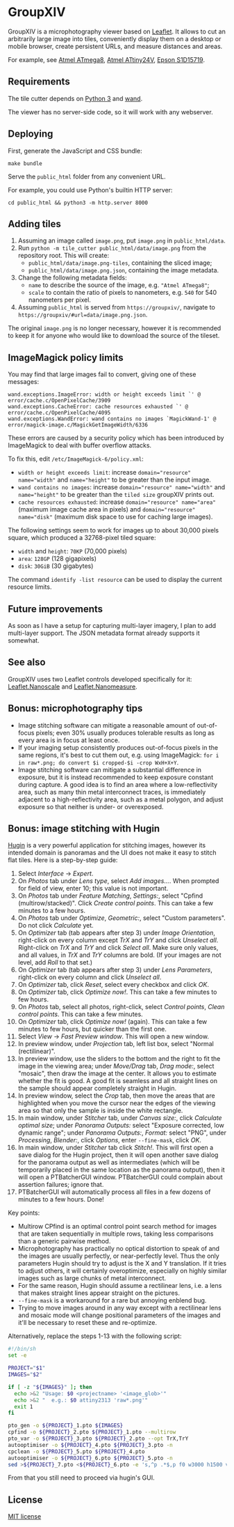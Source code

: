 GroupXIV
========

GroupXIV is a microphotography viewer based on [Leaflet](http://leafletjs.com). It allows to cut an arbitrarily large image into tiles, conveniently display them on a desktop or mobile browser, create persistent URLs, and measure distances and areas.

For example, see [Atmel ATmega8](http://groupxiv.whitequark.org/#url=data/atmega8.png.json), [Atmel ATtiny24V](http://groupxiv.whitequark.org/#url=data/attiny24v.png.json), [Epson S1D15719](http://groupxiv.whitequark.org/#url=data/S1D15719.png.json).

Requirements
------------

The tile cutter depends on [Python 3](https://python.org/) and [wand](http://docs.wand-py.org/en/).

The viewer has no server-side code, so it will work with any webserver.

Deploying
---------

First, generate the JavaScript and CSS bundle:

    make bundle

Serve the `public_html` folder from any convenient URL.

For example, you could use Python's builtin HTTP server:

    cd public_html && python3 -m http.server 8000

Adding tiles
------------

  1. Assuming an image called `image.png`, put `image.png` in `public_html/data`.
  2. Run `python -m tile_cutter public_html/data/image.png` from the repository root. This will create:
      * `public_html/data/image.png-tiles`, containing the sliced image;
      * `public_html/data/image.png.json`, containing the image metadata.
  3. Change the following metadata fields:
      * `name` to describe the source of the image, e.g. `"Atmel ATmega8"`;
      * `scale` to contain the ratio of pixels to nanometers, e.g. `540` for 540 nanometers per pixel.
  4. Assuming `public_html` is served from `https://groupxiv/`, navigate to `https://groupxiv/#url=data/image.png.json`.

The original `image.png` is no longer necessary, however it is recommended to keep it for anyone who would like to download the source of the tileset.

ImageMagick policy limits
-------------------------

You may find that large images fail to convert, giving one of these messages:

```
wand.exceptions.ImageError: width or height exceeds limit `' @ error/cache.c/OpenPixelCache/3909
wand.exceptions.CacheError: cache resources exhausted `' @ error/cache.c/OpenPixelCache/4095
wand.exceptions.WandError: wand contains no images `MagickWand-1' @ error/magick-image.c/MagickGetImageWidth/6336
```

These errors are caused by a security policy which has been introduced by ImageMagick to deal with buffer overflow attacks.

To fix this, edit `/etc/ImageMagick-6/policy.xml`:

  * `width or height exceeds limit`: increase `domain="resource" name="width"` and `name="height"` to be greater than the input image.
  * `wand contains no images`: increase `domain="resource" name="width"` and `name="height"` to be greater than the `tiled size` groupXIV prints out.
  * `cache resources exhausted`: increase `domain="resource" name="area"` (maximum image cache area in pixels) and `domain="resource" name="disk"` (maximum disk space to use for caching large images).

The following settings seem to work for images up to about 30,000 pixels square, which produced a 32768-pixel tiled square:

  * `width` and `height`: `70KP` (70,000 pixels)
  * `area`: `128GP` (128 gigapixels)
  * `disk`: `30GiB` (30 gigabytes)

The command `identify -list resource` can be used to display the current resource limits.

Future improvements
-------------------

As soon as I have a setup for capturing multi-layer imagery, I plan to add multi-layer support. The JSON metadata format already supports it somewhat.

See also
--------

GroupXIV uses two Leaflet controls developed specifically for it: [Leaflet.Nanoscale](https://github.com/whitequark/Leaflet.Nanoscale) and [Leaflet.Nanomeasure](https://github.com/whitequark/Leaflet.Nanomeasure).

Bonus: microphotography tips
----------------------------

  * Image stitching software can mitigate a reasonable amount of out-of-focus pixels; even 30% usually produces tolerable results as long as every area is in focus at least once.
  * If your imaging setup consistently produces out-of-focus pixels in the same regions, it's best to cut them out, e.g. using ImageMagick: `for i in raw*.png; do convert $i cropped-$i -crop WxH+X+Y`.
  * Image stitching software can mitigate a substantial difference in exposure, but it is instead recommended to keep exposure constant during capture. A good idea is to find an area where a low-reflectivity area, such as many thin metal interconnect traces, is immediately adjacent to a high-reflectivity area, such as a metal polygon, and adjust exposure so that neither is under- or overexposed.

Bonus: image stitching with Hugin
---------------------------------

[Hugin](http://hugin.sourceforge.net/) is a very powerful application for stitching images, however its intended domain is panoramas and the UI does not make it easy to stitch flat tiles. Here is a step-by-step guide:

  1. Select _Interface_ → _Expert_.
  2. On _Photos_ tab under _Lens type_, select _Add images..._. When prompted for field of view, enter 10; this value is not important.
  3. On _Photos_ tab under _Feature Matching_, _Settings:_, select "Cpfind (multirow/stacked)". Click _Create control points_. This can take a few minutes to a few hours.
  4. On _Photos_ tab under _Optimize_, _Geometric:_, select "Custom parameters". Do not click _Calculate_ yet.
  5. On _Optimizer_ tab (tab appears after step 3) under _Image Orientation_, right-click on every column except _TrX_ and _TrY_ and click _Unselect all_. Right-click on _TrX_ and _TrY_ and click _Select all_. Make sure only values, and all values, in _TrX_ and _TrY_ columns are bold. (If your images are not level, add _Roll_ to that set.)
  6. On _Optimizer_ tab (tab appears after step 3) under _Lens Parameters_, right-click on every column and click _Unselect all_.
  7. On _Optimizer_ tab, click _Reset_, select every checkbox and click _OK_.
  8. On _Optimizer_ tab, click _Optimize now!_. This can take a few minutes to few hours.
  9. On _Photos_ tab, select all photos, right-click, select _Control points_, _Clean control points_. This can take a few minutes.
  10. On _Optimizer_ tab, click _Optimize now!_ (again). This can take a few minutes to few hours, but quicker than the first one.
  11. Select _View_ → _Fast Preview window_. This will open a new window.
  12. In preview window, under _Projection_ tab, left list box, select "Normal (rectilinear)".
  13. In preview window, use the sliders to the bottom and the right to fit the image in the viewing area; under _Move/Drag_ tab, _Drag mode:_, select "mosaic", then draw the image at the center. It allows you to estimate whether the fit is good. A good fit is seamless and all straight lines on the sample should appear completely straight in Hugin.
  14. In preview window, select the _Crop_ tab, then move the areas that are highlighted when you move the cursor near the edges of the viewing area so that only the sample is inside the white rectangle.
  15. In main window, under _Stitcher_ tab, under _Canvas size:_, click _Calculate optimal size_; under _Panorama Outputs:_ select "Exposure corrected, low dynamic range"; under _Panorama Outputs:_, _Format:_ select "PNG", under _Processing_, _Blender:_, click _Options_, enter `--fine-mask`, click _OK_.
  16. In main window, under _Stitcher_ tab click _Stitch!_. This will first open a save dialog for the Hugin project, then it will open another save dialog for the panorama output as well as intermediates (which will be temporarily placed in the same location as the panorama output), then it will open a PTBatcherGUI window. PTBatcherGUI could complain about assertion failures; ignore that.
  17. PTBatcherGUI will automatically process all files in a few dozens of minutes to a few hours. Done!

Key points:

  * Multirow CPfind is an optimal control point search method for images that are taken sequentially in multiple rows, taking less comparisons than a generic pairwise method.
  * Microphotography has practically no optical distortion to speak of and the images are usually perfectly, or near-perfectly level. Thus the only parameters Hugin should try to adjust is the X and Y translation. If it tries to adjust others, it will certainly overoptimize, especially on highly similar images such as large chunks of metal interconnect.
  * For the same reason, Hugin should assume a rectilinear lens, i.e. a lens that makes straight lines appear straight on the pictures.
  * `--fine-mask` is a workaround for a rare but annoying enblend bug.
  * Trying to move images around in any way except with a rectilinear lens and mosaic mode will change positional parameters of the images and it'll be necessary to reset these and re-optimize.

Alternatively, replace the steps 1-13 with the following script:

``` sh
#!/bin/sh
set -e

PROJECT="$1"
IMAGES="$2"

if [ -z "${IMAGES}" ]; then
  echo >&2 "Usage: $0 <projectname> '<image_glob>'"
  echo >&2 "  e.g.: $0 attiny2313 'raw*.png'"
  exit 1
fi

pto_gen -o ${PROJECT}_1.pto ${IMAGES}
cpfind -o ${PROJECT}_2.pto ${PROJECT}_1.pto --multirow
pto_var -o ${PROJECT}_3.pto ${PROJECT}_2.pto --opt TrX,TrY
autooptimiser -o ${PROJECT}_4.pto ${PROJECT}_3.pto -n
cpclean -o ${PROJECT}_5.pto ${PROJECT}_4.pto
autooptimiser -o ${PROJECT}_6.pto ${PROJECT}_5.pto -n
sed >${PROJECT}_7.pto <${PROJECT}_6.pto -e 's,^p .*$,p f0 w3000 h1500 v179  E0 R0 n"TIFF_m c:LZW r:CROP",'
```

From that you still need to proceed via hugin's GUI.

License
-------

[MIT license](LICENSE.txt)
